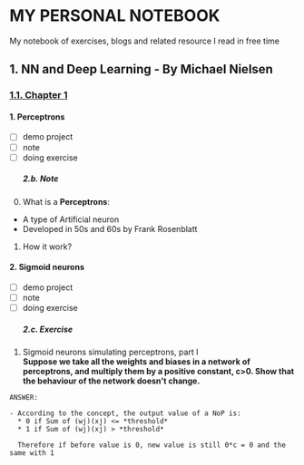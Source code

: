 # MY PERSONAL NOTEBOOK
My notebook of exercises, blogs and related resource I read in free time
## 1. NN and Deep Learning - By Michael Nielsen

### [1.1. Chapter 1](http://neuralnetworksanddeeplearning.com/chap1.html)

#### 1. Perceptrons
- [ ] demo project
- [ ] note
- [ ] doing exercise
  ##### 2.b. Note
0. What is a **Perceptrons**:

* A type of Artificial neuron
* Developed in 50s and 60s by Frank Rosenblatt

1. How it work?
 

#### 2. Sigmoid neurons
- [ ] demo project
- [ ] note
- [ ] doing exercise
  ##### 2.c. Exercise
1. Sigmoid neurons simulating perceptrons, part I  
**Suppose we take all the weights and biases in a network of perceptrons, and multiply them by a positive constant, c>0. Show that the behaviour of the network doesn't change.**
```
ANSWER:

- According to the concept, the output value of a NoP is:
  * 0 if Sum of (wj)(xj) <= *threshold*
  * 1 if Sum of (wj)(xj) > *threshold*

  Therefore if before value is 0, new value is still 0*c = 0 and the same with 1
```


